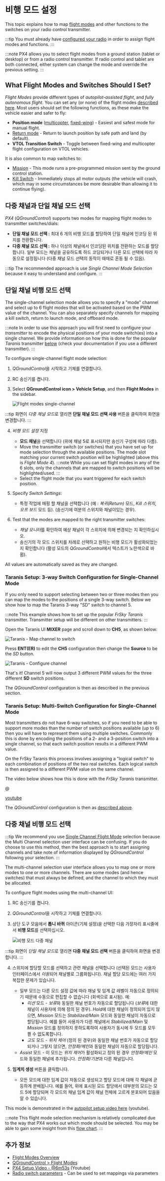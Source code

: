 # 비행 모드 설정

This topic explains how to map [flight modes](../getting_started/flight_modes.md) and other functions to the switches on your radio control transmitter.

:::tip
You must already have [configured your radio](../config/radio.md) in order to assign flight modes and functions.
:::

:::note PX4 allows you to select flight modes from a ground station (tablet or desktop) or from a radio control transmitter. If radio control and tablet are both connected, either system can change the mode and override the previous setting.
:::

## What Flight Modes and Switches Should I Set?

*Flight Modes* provide different types of *autopilot-assisted flight*, and *fully autonomous flight*. You can set any (or none) of the flight modes [described here](../getting_started/flight_modes.md). Most users should set the following functions, as these make the vehicle easier and safer to fly:

* **Position mode** ([multicopter](../getting_started/flight_modes.md#position-mode-mc), [fixed-wing](../getting_started/flight_modes.md#position-mode-fw)) - Easiest and safest mode for manual flight.
* [Return mode](../flight_modes/return.md) - Return to launch position by safe path and land (by default).
* **VTOL Transition Switch** - Toggle between fixed-wing and multicopter flight configuration on VTOL vehicles.

It is also common to map switches to:

* [Mission](../flight_modes/mission.md) - This mode runs a pre-programmed mission sent by the ground control station.
* <span id="kill_switch"></span> [Kill Switch](../config/safety.md#kill_switch) - Immediately stops all motor outputs (the vehicle will crash, which may in some circumstances be more desirable than allowing it to continue flying).

## 다중 채널과 단일 채널 모드 선택

*PX4* (*QGroundControl*) supports two modes for mapping flight modes to transmitter switches/dials:

* **단일 채널 모드 선택 :** 최대 6 개의 비행 모드를 할당하여 단일 채널에 인코딩 된 위치를 전환합니다.
* **다중 채널 모드 선택 :** 하나 이상의 채널에서 인코딩된 위치를 전환하는 모드를 할당합니다. 일부 모드는 채널을 공유하도록 하드 코딩되거나 다른 모드 선택에 따라 자동으로 설정됩니다 (다중 채널 모드 선택의 동작이 때때로 혼동 될 수 있음). 

:::tip
The recommended approach is use *Single Channel Mode Selection* because it easy to understand and configure.
:::

<span id="single_channel"></span>

## 단일 채널 비행 모드 선택

The single-channel selection mode allows you to specify a "mode" channel and select up to 6 flight modes that will be activated based on the PWM value of the channel. You can also separately specify channels for mapping a kill switch, return to launch mode, and offboard mode.

:::note
In order to use this approach you will first need to configure your *transmitter* to encode the physical positions of your mode switch(es) into a single channel. We provide information on how this is done for the popular *Taranis* transmitter [below](#taranis-setup-3-way-switch-configuration-for-single-channel-mode) (check your documentation if you use a different transmitter).
:::

To configure single-channel flight mode selection:

1. *QGroundControl*을 시작하고 기체를 연결합니다.
2. RC 송신기를 켭니다.
3. Select **QGroundControl icon > Vehicle Setup**, and then **Flight Modes** in the sidebar.
    
    ![Flight modes single-channel](../../assets/qgc/setup/flight_modes/flight_modes_single_channel.jpg)
    
:::tip
화면이 *다중 채널 모드*로 열리면 **단일 채널 모드 선택 사용** 버튼을 클릭하여 화면을 변경합니다.
:::

4. *비행 모드 설정* 지정
    
    * **모드 채널**을 선택합니다 (위에 채널 5로 표시되지만 송신기 구성에 따라 다름).
    * Move the transmitter switch (or switches) that you have set up for mode selection through the available positions. The mode slot matching your current switch position will be highlighted (above this is *Flight Mode 4*). :::note While you can set flight modes in any of the 6 slots, only the channels that are mapped to switch positions will be highlighted/used.
:::
    * Select the flight mode that you want triggered for each switch position.

5. Specify *Switch Settings*:
    
    * 특정 작업에 매핑 할 채널을 선택합니다 (예 : *복귀(Return)* 모드, *Kill 스위치*, *오프 보드* 모드 등). (송신기에 여분의 스위치와 채널이있는 경우).

6. Test that the modes are mapped to the right transmitter switches:
    
    * *채널 모니터*를 확인하여 예상 채널이 각 스위치에 의해 변경되는 지 확인하십시오.
    * 송신기의 각 모드 스위치를 차례로 선택하고 원하는 비행 모드가 활성화되었는 지 확인합니다 (활성 모드의 *QGroundControl*에서 텍스트가 노란색으로 바뀜).

All values are automatically saved as they are changed.

<span id="taranis_setup"></span>

### Taranis Setup: 3-way Switch Configuration for Single-Channel Mode

If you only need to support selecting between two or three modes then you can map the modes to the positions of a single 3-way switch. Below we show how to map the Taranis 3-way "SD" switch to channel 5.

:::note
This example shows how to set up the popular *FrSky Taranis* transmitter. Transmitter setup will be different on other transmitters.
:::

Open the Taranis UI **MIXER** page and scroll down to **CH5**, as shown below:

![Taranis - Map channel to switch](../../assets/qgc/setup/flight_modes/single_channel_mode_selection_1.png)

Press **ENT(ER)** to edit the **CH5** configuration then change the **Source** to be the *SD* button.

![Taranis - Configure channel](../../assets/qgc/setup/flight_modes/single_channel_mode_selection_2.png)

That's it! Channel 5 will now output 3 different PWM values for the three different **SD** switch positions.

The *QGroundControl* configuration is then as described in the previous section.

### Taranis Setup: Multi-Switch Configuration for Single-Channel Mode

Most transmitters do not have 6-way switches, so if you need to be able to support more modes than the number of switch positions available (up to 6) then you will have to represent them using multiple switches. Commonly this is done by encoding the positions of a 2- and a 3-position switch into a single channel, so that each switch position results in a different PWM value.

On the FrSky Taranis this process involves assigning a "logical switch" to each combination of positions of the two real switches. Each logical switch is then assigned to a different PWM value on the same channel.

The video below shows how this is done with the *FrSky Taranis* transmitter.

<!-- [youtube](https://youtu.be/scqO7vbH2jo) Video has gone private and is no longer available -->

<!-- @[youtube](https://youtu.be/BNzeVGD8IZI?t=427) - video showing how to set the QGC side - at about 7mins and 3 secs --> @

[youtube](https://youtu.be/TFEjEQZqdVA)

The *QGroundControl* configuration is then as [described above](#single-channel-flight-mode-selection).

<span id="multi_channel"></span>

## 다중 채널 비행 모드 선택

:::tip
We recommend you use [Single Channel Flight Mode](#single_channel) selection because the Multi Channel selection user interface can be confusing. If you do choose to use this method, then the best approach is to start assigning channels and take note of information displayed by *QGroundControl* following your selection.
:::

The multi-channel selection user interface allows you to map one or more modes to one or more channels. There are some modes (and hence switches) that must always be defined, and the channel to which they must be allocated.

To configure flight modes using the multi-channel UI:

1. RC 송신기를 켭니다.
2. *QGroundControl*을 시작하고 기체를 연결합니다.
3. 상단 도구 모음에서 **톱니 바퀴** 아이콘(기체 설정)을 선택한 다음 가장자리 표시줄에서 **비행 모드**를 선택하십시오.
    
    ![비행 모드 다중 채널](../../assets/qgc/setup/flight_modes/flight_modes_multi_channel.jpg)
    
:::tip
화면이 *단일 채널 모드*로 열리면 **다중 채널 모드 선택** 버튼을 클릭하여 화면을 변경합니다.
:::

4. 스위치에 할당할 모드를 선택하고 관련 채널을 선택합니다 (선택된 모드는 사용자 인터페이스에서 *이동*되어 채널별로 그룹화됩니다). 채널 할당 모드에는 여러 가지 복잡한 문제가 있습니다.
    
    * 일부 모드는 다른 모드 설정 값에 따라 채널 및 임계 값 레벨이 자동으로 정의되기 때문에 수동으로 편집할 수 없습니다 (회색으로 표시됨). 예: 
        * *미션* 모드 - *보류*와 동일한 채널 번호가 자동으로 할당됩니다 (*보류*에 대한 채널이 사용자에 의해 정의 된 경우). *Hold*에 대한 채널이 정의되어 있지 않으면, *Mission* 모드는 *Stabilized/Main* 모드와 동일한 채널이 자동으로 할당됩니다. 예를 들어 사용자가 다른 채널에서 *Stabilized/Main* 및 *Mission* 모드를 정의하지 못하도록하여 사용자가 동시에 두 모드를 모두 켤 수 없도록합니다. 
        * *고도* 모드 - *위치 제어* (정의 된 경우)와 동일한 채널 번호가 자동으로 할당되거나 그렇지 않으면, *안정화/메인*과 동일한 채널이 자동으로 할당됩니다.
    * *Assist* 모드 - 이 모드는 *위치 제어*가 활성화되고 정의 된 경우 *안정화/메인* 모드와 동일한 채널에 추가됩니다. *안정화/기본*과 다른 채널입니다.
5. **임계치 생성** 버튼을 클릭합니다. 
    * 모든 모드에 대한 임계 값이 자동으로 생성되고 할당 모드에 대해 각 채널에 균등하게 분배됩니다. 예를 들어, 위에 표시된 모드 할당에서 대부분의 모드는 모드 5에 할당되며 각 모드의 채널 임계 값이 채널 전체에 고르게 분포되어 있음을 알 수 있습니다. 

This mode is demonstrated in the [autopilot setup video here](https://youtu.be/91VGmdSlbo4?t=6m53s) (youtube).

:::note
This flight mode selection mechanism is relatively complicated due to the way that PX4 works out which mode should be selected. You may be able to gain some insight from this [flow chart](../concept/flight_modes.md#flight-mode-evaluation-diagram).
:::

## 추가 정보

* [Flight Modes Overview](../flight_modes/README.md)
* [QGroundControl > Flight Modes](https://docs.qgroundcontrol.com/en/SetupView/FlightModes.html#px4-pro-flight-mode-setup)
* [PX4 Setup Video - @6m53s](https://youtu.be/91VGmdSlbo4?t=6m53s) (Youtube)
* [Radio switch parameters](../advanced_config/parameter_reference.md#radio-switches) - Can be used to set mappings via parameters
